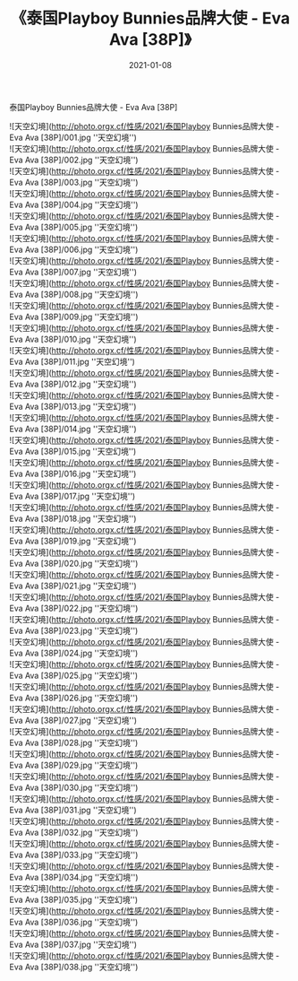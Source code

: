 ﻿---
layout: post
title:  《泰国Playboy Bunnies品牌大使 - Eva Ava [38P]》
date:   2021-01-08
image: http://photo.orgx.cf/性感/2021/泰国Playboy Bunnies品牌大使 - Eva Ava [38P]/000.jpg
categories: [美女, 性感, 泳衣]
---

泰国Playboy Bunnies品牌大使 - Eva Ava [38P]



![天空幻境](http://photo.orgx.cf/性感/2021/泰国Playboy Bunnies品牌大使 - Eva Ava [38P]/001.jpg ''天空幻境'') <br>
![天空幻境](http://photo.orgx.cf/性感/2021/泰国Playboy Bunnies品牌大使 - Eva Ava [38P]/002.jpg ''天空幻境'') <br>
![天空幻境](http://photo.orgx.cf/性感/2021/泰国Playboy Bunnies品牌大使 - Eva Ava [38P]/003.jpg ''天空幻境'') <br>
![天空幻境](http://photo.orgx.cf/性感/2021/泰国Playboy Bunnies品牌大使 - Eva Ava [38P]/004.jpg ''天空幻境'') <br>
![天空幻境](http://photo.orgx.cf/性感/2021/泰国Playboy Bunnies品牌大使 - Eva Ava [38P]/005.jpg ''天空幻境'') <br>
![天空幻境](http://photo.orgx.cf/性感/2021/泰国Playboy Bunnies品牌大使 - Eva Ava [38P]/006.jpg ''天空幻境'') <br>
![天空幻境](http://photo.orgx.cf/性感/2021/泰国Playboy Bunnies品牌大使 - Eva Ava [38P]/007.jpg ''天空幻境'') <br>
![天空幻境](http://photo.orgx.cf/性感/2021/泰国Playboy Bunnies品牌大使 - Eva Ava [38P]/008.jpg ''天空幻境'') <br>
![天空幻境](http://photo.orgx.cf/性感/2021/泰国Playboy Bunnies品牌大使 - Eva Ava [38P]/009.jpg ''天空幻境'') <br>
![天空幻境](http://photo.orgx.cf/性感/2021/泰国Playboy Bunnies品牌大使 - Eva Ava [38P]/010.jpg ''天空幻境'') <br>
![天空幻境](http://photo.orgx.cf/性感/2021/泰国Playboy Bunnies品牌大使 - Eva Ava [38P]/011.jpg ''天空幻境'') <br>
![天空幻境](http://photo.orgx.cf/性感/2021/泰国Playboy Bunnies品牌大使 - Eva Ava [38P]/012.jpg ''天空幻境'') <br>
![天空幻境](http://photo.orgx.cf/性感/2021/泰国Playboy Bunnies品牌大使 - Eva Ava [38P]/013.jpg ''天空幻境'') <br>
![天空幻境](http://photo.orgx.cf/性感/2021/泰国Playboy Bunnies品牌大使 - Eva Ava [38P]/014.jpg ''天空幻境'') <br>
![天空幻境](http://photo.orgx.cf/性感/2021/泰国Playboy Bunnies品牌大使 - Eva Ava [38P]/015.jpg ''天空幻境'') <br>
![天空幻境](http://photo.orgx.cf/性感/2021/泰国Playboy Bunnies品牌大使 - Eva Ava [38P]/016.jpg ''天空幻境'') <br>
![天空幻境](http://photo.orgx.cf/性感/2021/泰国Playboy Bunnies品牌大使 - Eva Ava [38P]/017.jpg ''天空幻境'') <br>
![天空幻境](http://photo.orgx.cf/性感/2021/泰国Playboy Bunnies品牌大使 - Eva Ava [38P]/018.jpg ''天空幻境'') <br>
![天空幻境](http://photo.orgx.cf/性感/2021/泰国Playboy Bunnies品牌大使 - Eva Ava [38P]/019.jpg ''天空幻境'') <br>
![天空幻境](http://photo.orgx.cf/性感/2021/泰国Playboy Bunnies品牌大使 - Eva Ava [38P]/020.jpg ''天空幻境'') <br>
![天空幻境](http://photo.orgx.cf/性感/2021/泰国Playboy Bunnies品牌大使 - Eva Ava [38P]/021.jpg ''天空幻境'') <br>
![天空幻境](http://photo.orgx.cf/性感/2021/泰国Playboy Bunnies品牌大使 - Eva Ava [38P]/022.jpg ''天空幻境'') <br>
![天空幻境](http://photo.orgx.cf/性感/2021/泰国Playboy Bunnies品牌大使 - Eva Ava [38P]/023.jpg ''天空幻境'') <br>
![天空幻境](http://photo.orgx.cf/性感/2021/泰国Playboy Bunnies品牌大使 - Eva Ava [38P]/024.jpg ''天空幻境'') <br>
![天空幻境](http://photo.orgx.cf/性感/2021/泰国Playboy Bunnies品牌大使 - Eva Ava [38P]/025.jpg ''天空幻境'') <br>
![天空幻境](http://photo.orgx.cf/性感/2021/泰国Playboy Bunnies品牌大使 - Eva Ava [38P]/026.jpg ''天空幻境'') <br>
![天空幻境](http://photo.orgx.cf/性感/2021/泰国Playboy Bunnies品牌大使 - Eva Ava [38P]/027.jpg ''天空幻境'') <br>
![天空幻境](http://photo.orgx.cf/性感/2021/泰国Playboy Bunnies品牌大使 - Eva Ava [38P]/028.jpg ''天空幻境'') <br>
![天空幻境](http://photo.orgx.cf/性感/2021/泰国Playboy Bunnies品牌大使 - Eva Ava [38P]/029.jpg ''天空幻境'') <br>
![天空幻境](http://photo.orgx.cf/性感/2021/泰国Playboy Bunnies品牌大使 - Eva Ava [38P]/030.jpg ''天空幻境'') <br>
![天空幻境](http://photo.orgx.cf/性感/2021/泰国Playboy Bunnies品牌大使 - Eva Ava [38P]/031.jpg ''天空幻境'') <br>
![天空幻境](http://photo.orgx.cf/性感/2021/泰国Playboy Bunnies品牌大使 - Eva Ava [38P]/032.jpg ''天空幻境'') <br>
![天空幻境](http://photo.orgx.cf/性感/2021/泰国Playboy Bunnies品牌大使 - Eva Ava [38P]/033.jpg ''天空幻境'') <br>
![天空幻境](http://photo.orgx.cf/性感/2021/泰国Playboy Bunnies品牌大使 - Eva Ava [38P]/034.jpg ''天空幻境'') <br>
![天空幻境](http://photo.orgx.cf/性感/2021/泰国Playboy Bunnies品牌大使 - Eva Ava [38P]/035.jpg ''天空幻境'') <br>
![天空幻境](http://photo.orgx.cf/性感/2021/泰国Playboy Bunnies品牌大使 - Eva Ava [38P]/036.jpg ''天空幻境'') <br>
![天空幻境](http://photo.orgx.cf/性感/2021/泰国Playboy Bunnies品牌大使 - Eva Ava [38P]/037.jpg ''天空幻境'') <br>
![天空幻境](http://photo.orgx.cf/性感/2021/泰国Playboy Bunnies品牌大使 - Eva Ava [38P]/038.jpg ''天空幻境'') <br>